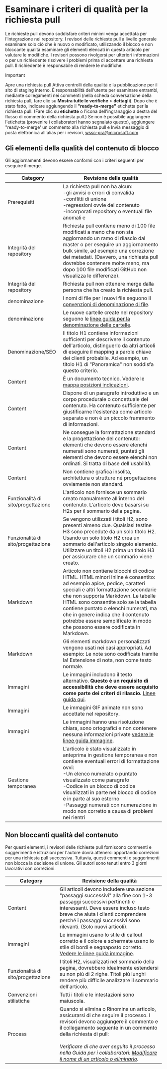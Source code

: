# <a name="quality-criteria-for-pull-request-review"></a>Esaminare i criteri di qualità per la richiesta pull

Le richieste pull devono soddisfare criteri minimi venga accettata per l'integrazione nel repository. I revisori delle richieste pull a livello generale esaminare solo ciò che è nuovo o modificato, utilizzando il blocco e non bloccante qualità esaminare gli elementi elencati in questo articolo per valutare le modifiche. I revisori possono rivolgersi per ulteriori informazioni o per un richiedente risolvere i problemi prima di accettare una richiesta pull. Il richiedente è responsabile di rendere le modifiche.

>[!IMPORTANT] 
>Apre una richiesta pull Attiva controlli della qualità e la pubblicazione per il sito di staging interno. È responsabilità dell'utente per esaminare entrambi, mediante collegamenti nei commenti \(nella scheda conversazione della richiesta pull, fare clic su **Mostra tutte le verifiche** > **dettagli**\). Dopo che è stato fatto, indicare aggiungendo il **"ready-to-merge"** etichetta per la richiesta pull. \(Fare clic su **etichette** o l'icona dell'ingranaggio a destra del flusso di commento della richiesta pull.) Se non è possibile aggiungere l'etichetta \(provenire i collaboratori hanno segnalato questo), aggiungere "ready-to-merge' un commento alla richiesta pull e Invia messaggio di posta elettronica all'alias per i revisori, wssc-pra@microsoft.com.

## <a name="blocking-content-quality-items"></a>Gli elementi della qualità del contenuto di blocco

Gli aggiornamenti devono essere conformi con i criteri seguenti per eseguire il merge.

| Category | Revisione della qualità |
|----------|---------------------|
|Prerequisiti| La richiesta pull non ha alcun:<br>-gli avvisi o errori di convalida<br>-conflitti di unione<br>-regressioni ovvie del contenuto<br>-incorporati repository o eventuali file anomali e|
|Integrità del repository |Richiesta pull contiene meno di 100 file modificati a meno che non sta aggiornando un ramo di rilascio dal master o per eseguire un aggiornamento bulk simile, ad esempio una correzione dei metadati. (Davvero, una richiesta pull dovrebbe contenere molte meno, ma dopo 100 file modificati GitHub non visualizza le differenze).|
|Integrità del repository| Richiesta pull non ottenere merge dalla persona che ha creato la richiesta pull.|
|denominazione |I nomi di file per i nuovi file seguono il [convenzioni di denominazione di file](file-names-and-locations.md).|
|denominazione |Le nuove cartelle create nel repository seguono le [linee guida per la denominazione delle cartelle](file-names-and-locations.md#folder-names-in-the-repo).|
|Denominazione/SEO|Il titolo H1 contiene informazioni sufficienti per descrivere il contenuto dell'articolo, distinguerlo da altri articoli di eseguire il mapping a parole chiave dei clienti probabile. Ad esempio, un titolo H1 di "Panoramica" non soddisfa questo criterio.|
|Content|È un documento tecnico. Vedere le [mappa posizioni indicazioni](content-channel-guidance.md).|
|Content|Dispone di un paragrafo introduttivo e un corpo procedurale o concettuale del contenuto. Ha contenuto sufficiente per giustificarne l'esistenza come articolo separato e non è un piccolo frammento di informazioni.|
|Content| Ne consegue la formattazione standard e la progettazione del contenuto: elementi che devono essere elenchi numerati sono numerati, puntati gli elementi che devono essere elenchi non ordinati. Si tratta di base dell'usabilità.|
|Content| Non contiene grafica insolita, architettura o strutture né progettazione ovviamente non standard.|
|Funzionalità di sito/progettazione| L'articolo non fornisce un sommario creato manualmente all'interno del contenuto. L'articolo deve basarsi su H2s per il sommario della pagina.|
|Funzionalità di sito/progettazione| Se vengono utilizzati i titoli H2, sono presenti almeno due. Qualsiasi testine H3 sono precedute da un solo titolo H2. Usando un solo titolo H2 crea un sommario dell'articolo singolo elemento. Utilizzare un titoli H2 prima un titolo H3 per assicurare che un sommario viene creato.|
|Markdown| Articolo non contiene blocchi di codice HTML. HTML minori inline è consentito: ad esempio apice, pedice, caratteri speciali e altri formattazione secondarie che non supporta Markdown. Le tabelle HTML sono consentite solo se la tabella contiene puntato o elenchi numerati, ma che in genere indica che il contenuto potrebbe essere semplificato in modo che possono essere codificata in Markdown.|
|Markdown   |Gli elementi markdown personalizzati vengono usati nei casi appropriati. Ad esempio: Le note sono codificate tramite la! Estensione di nota, non come testo normale.|
|Immagini|Le immagini includono il testo alternativo. **Questo è un requisito di accessibilità che deve essere acquisito come parte dei criteri di rilascio.** [Linee guida qui](https://worldready.cloudapp.net/Styleguide/Read?id=2665&topicid=28349). |
|Immagini |Le immagini GIF animate non sono accettate nel repository.|
|Immagini | Le immagini hanno una risoluzione chiara, sono ortografici e non contenere nessuna informazioni private [vedere le linee guida immagine](https://github.com/Azure/azure-content/blob/master/contributor-guide/create-images-markdown.md). |
|Gestione temporanea| L'articolo è stato visualizzato in anteprima in gestione temporanea e non contiene eventuali errori di formattazione ovvi:<br>-Un elenco numerato o puntato visualizzato come paragrafo <br> -Codice in un blocco di codice visualizzati in parte nel blocco di codice e in parte al suo esterno <br>-Passaggi numerati con numerazione in modo non corretto a causa di problemi nei rientri|

## <a name="non-blocking-content-quality-items"></a>Non bloccanti qualità del contenuto

Per questi elementi, i revisori delle richieste pull forniscono commenti e suggerimenti e istruzioni per l'autore dovrà attenersi apportando correzioni per una richiesta pull successiva. Tuttavia, questi commenti e suggerimenti non blocca la decisione di unione. Gli autori sono tenuti entro 3 giorni lavorativi con correzioni.

| Category | Revisione della qualità |
|----------|---------------------|
|Content|Gli articoli devono includere una sezione "passaggi successivi" alla fine con 1-3 passaggi successivi pertinenti e interessanti. Deve essere incluso testo breve che aiuta i clienti comprendere perché i passaggi successivi sono rilevanti. (Solo nuovi articoli).
|Immagini|Le immagini usano lo stile di callout corretto e il colore e schermate usano lo stile di bordi e segnaposto corretto. [Vedere le linee guida immagine](https://github.com/Azure/azure-content/blob/master/contributor-guide/create-images-markdown.md).|
|Funzionalità di sito/progettazione|I titoli H2, visualizzati nel sommario della pagina, dovrebbero idealmente estendersi su non più di 2 righe. Titoli più lunghi rendere più difficile analizzare il sommario dell'articolo.|
|Convenzioni stilistiche|Tutti i titoli e le intestazioni sono maiuscola.|
|Process|Quando si elimina o Rinomina un articolo, assicurarsi di che seguire il processo. I revisori devono aggiungere il commento e il collegamento seguente in un commento della richiesta di pull:<br><br>*Verificare di che aver seguito il processo nella Guida per i collaboratori: [Modificare il nome di un articolo o eliminarlo](rename-or-retire.md).*|
